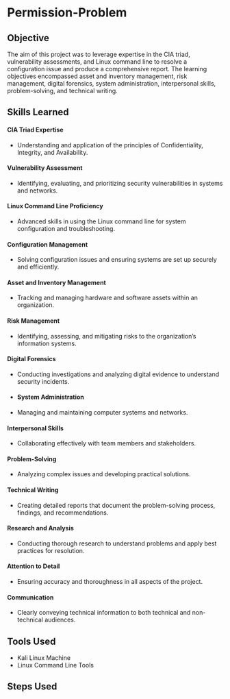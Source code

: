 # Permission-Problem

## Objective 
The aim of this project was to leverage expertise in the CIA triad, vulnerability assessments, and Linux command line to resolve a configuration issue and produce a comprehensive report. The learning objectives encompassed asset and inventory management, risk management, digital forensics, system administration, interpersonal skills, problem-solving, and technical writing.

## Skills Learned 
#### CIA Triad Expertise
- Understanding and application of the principles of Confidentiality, Integrity, and Availability.

#### Vulnerability Assessment
- Identifying, evaluating, and prioritizing security vulnerabilities in systems and networks.

#### Linux Command Line Proficiency
- Advanced skills in using the Linux command line for system configuration and troubleshooting.

#### Configuration Management
- Solving configuration issues and ensuring systems are set up securely and efficiently.

#### Asset and Inventory Management
- Tracking and managing hardware and software assets within an organization.

#### Risk Management
- Identifying, assessing, and mitigating risks to the organization’s information systems.

#### Digital Forensics
- Conducting investigations and analyzing digital evidence to understand security incidents.
  
- #### System Administration
- Managing and maintaining computer systems and networks.

#### Interpersonal Skills
- Collaborating effectively with team members and stakeholders.

#### Problem-Solving
- Analyzing complex issues and developing practical solutions.

#### Technical Writing
- Creating detailed reports that document the problem-solving process, findings, and recommendations.

#### Research and Analysis
- Conducting thorough research to understand problems and apply best practices for resolution.

#### Attention to Detail
- Ensuring accuracy and thoroughness in all aspects of the project.

#### Communication
- Clearly conveying technical information to both technical and non-technical audiences.

## Tools Used 
- Kali Linux Machine
- Linux Command Line Tools

## Steps Used


